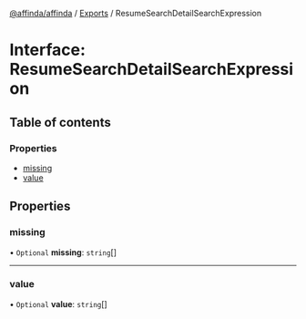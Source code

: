 [@affinda/affinda](../README.md) / [Exports](../modules.md) / ResumeSearchDetailSearchExpression

# Interface: ResumeSearchDetailSearchExpression

## Table of contents

### Properties

- [missing](ResumeSearchDetailSearchExpression.md#missing)
- [value](ResumeSearchDetailSearchExpression.md#value)

## Properties

### missing

• `Optional` **missing**: `string`[]

___

### value

• `Optional` **value**: `string`[]
